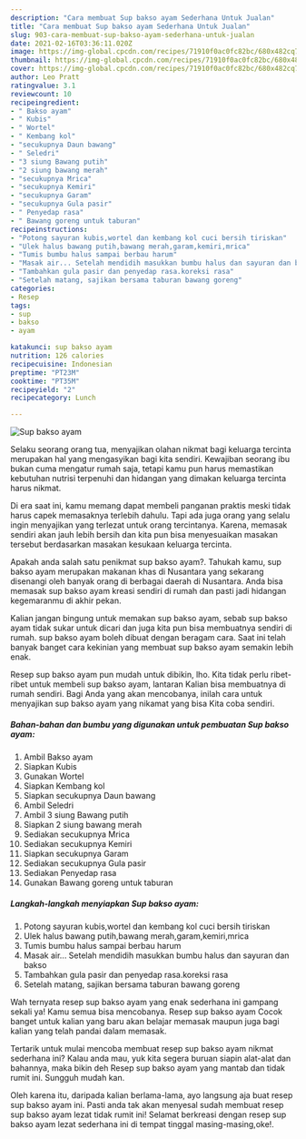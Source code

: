 ```yaml
---
description: "Cara membuat Sup bakso ayam Sederhana Untuk Jualan"
title: "Cara membuat Sup bakso ayam Sederhana Untuk Jualan"
slug: 903-cara-membuat-sup-bakso-ayam-sederhana-untuk-jualan
date: 2021-02-16T03:36:11.020Z
image: https://img-global.cpcdn.com/recipes/71910f0ac0fc82bc/680x482cq70/sup-bakso-ayam-foto-resep-utama.jpg
thumbnail: https://img-global.cpcdn.com/recipes/71910f0ac0fc82bc/680x482cq70/sup-bakso-ayam-foto-resep-utama.jpg
cover: https://img-global.cpcdn.com/recipes/71910f0ac0fc82bc/680x482cq70/sup-bakso-ayam-foto-resep-utama.jpg
author: Leo Pratt
ratingvalue: 3.1
reviewcount: 10
recipeingredient:
- " Bakso ayam"
- " Kubis"
- " Wortel"
- " Kembang kol"
- "secukupnya Daun bawang"
- " Seledri"
- "3 siung Bawang putih"
- "2 siung bawang merah"
- "secukupnya Mrica"
- "secukupnya Kemiri"
- "secukupnya Garam"
- "secukupnya Gula pasir"
- " Penyedap rasa"
- " Bawang goreng untuk taburan"
recipeinstructions:
- "Potong sayuran kubis,wortel dan kembang kol cuci bersih tiriskan"
- "Ulek halus bawang putih,bawang merah,garam,kemiri,mrica"
- "Tumis bumbu halus sampai berbau harum"
- "Masak air... Setelah mendidih masukkan bumbu halus dan sayuran dan bakso"
- "Tambahkan gula pasir dan penyedap rasa.koreksi rasa"
- "Setelah matang, sajikan bersama taburan bawang goreng"
categories:
- Resep
tags:
- sup
- bakso
- ayam

katakunci: sup bakso ayam 
nutrition: 126 calories
recipecuisine: Indonesian
preptime: "PT23M"
cooktime: "PT35M"
recipeyield: "2"
recipecategory: Lunch

---
```



![Sup bakso ayam](https://img-global.cpcdn.com/recipes/71910f0ac0fc82bc/680x482cq70/sup-bakso-ayam-foto-resep-utama.jpg)

Selaku seorang orang tua, menyajikan olahan nikmat bagi keluarga tercinta merupakan hal yang mengasyikan bagi kita sendiri. Kewajiban seorang ibu bukan cuma mengatur rumah saja, tetapi kamu pun harus memastikan kebutuhan nutrisi terpenuhi dan hidangan yang dimakan keluarga tercinta harus nikmat.

Di era  saat ini, kamu memang dapat membeli panganan praktis meski tidak harus capek memasaknya terlebih dahulu. Tapi ada juga orang yang selalu ingin menyajikan yang terlezat untuk orang tercintanya. Karena, memasak sendiri akan jauh lebih bersih dan kita pun bisa menyesuaikan masakan tersebut berdasarkan masakan kesukaan keluarga tercinta. 



Apakah anda salah satu penikmat sup bakso ayam?. Tahukah kamu, sup bakso ayam merupakan makanan khas di Nusantara yang sekarang disenangi oleh banyak orang di berbagai daerah di Nusantara. Anda bisa memasak sup bakso ayam kreasi sendiri di rumah dan pasti jadi hidangan kegemaranmu di akhir pekan.

Kalian jangan bingung untuk memakan sup bakso ayam, sebab sup bakso ayam tidak sukar untuk dicari dan juga kita pun bisa membuatnya sendiri di rumah. sup bakso ayam boleh dibuat dengan beragam cara. Saat ini telah banyak banget cara kekinian yang membuat sup bakso ayam semakin lebih enak.

Resep sup bakso ayam pun mudah untuk dibikin, lho. Kita tidak perlu ribet-ribet untuk membeli sup bakso ayam, lantaran Kalian bisa membuatnya di rumah sendiri. Bagi Anda yang akan mencobanya, inilah cara untuk menyajikan sup bakso ayam yang nikamat yang bisa Kita coba sendiri.

<!--inarticleads1-->

##### Bahan-bahan dan bumbu yang digunakan untuk pembuatan Sup bakso ayam:

1. Ambil  Bakso ayam
1. Siapkan  Kubis
1. Gunakan  Wortel
1. Siapkan  Kembang kol
1. Siapkan secukupnya Daun bawang
1. Ambil  Seledri
1. Ambil 3 siung Bawang putih
1. Siapkan 2 siung bawang merah
1. Sediakan secukupnya Mrica
1. Sediakan secukupnya Kemiri
1. Siapkan secukupnya Garam
1. Sediakan secukupnya Gula pasir
1. Sediakan  Penyedap rasa
1. Gunakan  Bawang goreng untuk taburan




<!--inarticleads2-->

##### Langkah-langkah menyiapkan Sup bakso ayam:

1. Potong sayuran kubis,wortel dan kembang kol cuci bersih tiriskan
1. Ulek halus bawang putih,bawang merah,garam,kemiri,mrica
1. Tumis bumbu halus sampai berbau harum
1. Masak air... Setelah mendidih masukkan bumbu halus dan sayuran dan bakso
1. Tambahkan gula pasir dan penyedap rasa.koreksi rasa
1. Setelah matang, sajikan bersama taburan bawang goreng




Wah ternyata resep sup bakso ayam yang enak sederhana ini gampang sekali ya! Kamu semua bisa mencobanya. Resep sup bakso ayam Cocok banget untuk kalian yang baru akan belajar memasak maupun juga bagi kalian yang telah pandai dalam memasak.

Tertarik untuk mulai mencoba membuat resep sup bakso ayam nikmat sederhana ini? Kalau anda mau, yuk kita segera buruan siapin alat-alat dan bahannya, maka bikin deh Resep sup bakso ayam yang mantab dan tidak rumit ini. Sungguh mudah kan. 

Oleh karena itu, daripada kalian berlama-lama, ayo langsung aja buat resep sup bakso ayam ini. Pasti anda tak akan menyesal sudah membuat resep sup bakso ayam lezat tidak rumit ini! Selamat berkreasi dengan resep sup bakso ayam lezat sederhana ini di tempat tinggal masing-masing,oke!.

